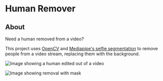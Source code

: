 # Human Remover
## About
Need a human removed from a video? 

This project uses [OpenCV](https://opencv.org/) and [Mediapipe's selfie segmentation](https://google.github.io/mediapipe/solutions/selfie_segmentation.html) to remove people from a video stream, replacing them with the background.


![Image showing a human edited out of a video](NowYouSeeMe.gif)

![Image showing removal with mask](WithMask.gif)
